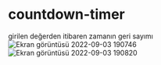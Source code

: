 # countdown-timer
 girilen değerden itibaren zamanın geri sayımı
![Ekran görüntüsü 2022-09-03 190746](https://user-images.githubusercontent.com/57269026/188279077-882b52c4-530f-4846-9d7e-e6f7e4c41360.png)
![Ekran görüntüsü 2022-09-03 190820](https://user-images.githubusercontent.com/57269026/188279094-9ef8a64c-b856-4f4f-835f-a0ac1bda2fe8.png)
